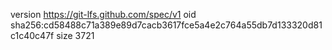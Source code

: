 version https://git-lfs.github.com/spec/v1
oid sha256:cd58488c71a389e89d7cacb3617fce5a4e2c764a55db7d133320d81c1c40c47f
size 3721
